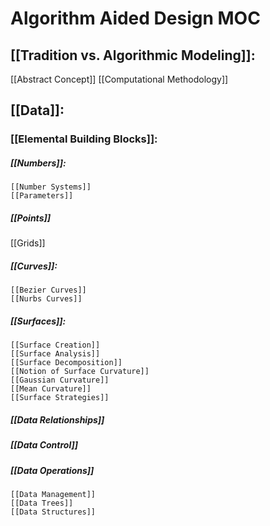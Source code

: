 # Algorithm Aided Design MOC

## [[Tradition vs. Algorithmic Modeling]]:
[[Abstract Concept]]
[[Computational Methodology]]

## [[Data]]:

### [[Elemental Building Blocks]]:
##### [[Numbers]]:
	[[Number Systems]]
	[[Parameters]]
##### [[Points]]
[[Grids]]

##### [[Curves]]:
	[[Bezier Curves]]
	[[Nurbs Curves]]

##### [[Surfaces]]:
	[[Surface Creation]]
	[[Surface Analysis]]
	[[Surface Decomposition]]
	[[Notion of Surface Curvature]]
	[[Gaussian Curvature]]
	[[Mean Curvature]]
	[[Surface Strategies]]
	
##### [[Data Relationships]]
##### [[Data Control]]
##### [[Data Operations]]
	[[Data Management]]
	[[Data Trees]]
	[[Data Structures]]
